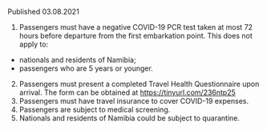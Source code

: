 Published 03.08.2021 
1. Passengers must have a negative COVID-19 PCR test taken at most 72 hours before departure from the first embarkation point.
This does not apply to:
- nationals and residents of Namibia;
- passengers who are 5 years or younger.
2. Passengers must present a completed Travel Health Questionnaire upon arrival. The form can be obtained at <a href="https://tinyurl.com/236ntp25">https://tinyurl.com/236ntp25</a> 
3. Passengers must have travel insurance to cover COVID-19 expenses.
4. Passengers are subject to medical screening.
5. Nationals and residents of Namibia could be subject to quarantine.

